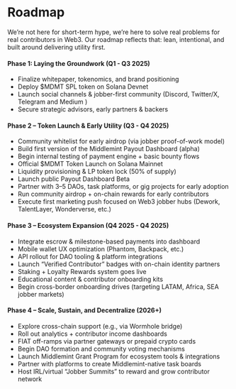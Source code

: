 # Roadmap

We’re not here for short-term hype, we’re here to solve real problems for real contributors in Web3. Our roadmap reflects that: lean, intentional, and built around delivering utility first.

#### **Phase 1: Laying the Groundwork (Q1 - Q3 2025)** <a href="#docs-internal-guid-900ffe88-7fff-a5b9-9ece-c867a6c3ab6a" id="docs-internal-guid-900ffe88-7fff-a5b9-9ece-c867a6c3ab6a"></a>

* Finalize whitepaper, tokenomics, and brand positioning
* Deploy $MDMT SPL token on Solana Devnet
* Launch social channels & jobber-first community (Discord, Twitter/X, Telegram and Medium )
* Secure strategic advisors, early partners & backers

#### **Phase 2 – Token Launch & Early Utility (Q3 - Q4 2025)** <a href="#docs-internal-guid-9018a7a9-7fff-2608-f893-9556a05b6019" id="docs-internal-guid-9018a7a9-7fff-2608-f893-9556a05b6019"></a>

* Community whitelist for early airdrop (via jobber proof-of-work model)
* Build first version of the Middlemint Payout Dashboard (alpha)
* Begin internal testing of payment engine + basic bounty flows
* Official $MDMT Token Launch on Solana Mainnet
* Liquidity provisioning & LP token lock (50% of supply)
* Launch public Payout Dashboard Beta
* Partner with 3–5 DAOs, task platforms, or gig projects for early adoption
* Run community airdrop + on-chain rewards for early contributors
* Execute first marketing push focused on Web3 jobber hubs (Dework, TalentLayer, Wonderverse, etc.)

#### **Phase 3 – Ecosystem Expansion (Q4 2025 - Q4 2025)**

* Integrate escrow & milestone-based payments into dashboard
* Mobile wallet UX optimization (Phantom, Backpack, etc.)
* API rollout for DAO tooling & platform integrations
* Launch “Verified Contributor” badges with on-chain identity partners
* Staking + Loyalty Rewards system goes live
* Educational content & contributor onboarding kits
* Begin cross-border onboarding drives (targeting LATAM, Africa, SEA jobber markets)

#### **Phase 4 – Scale, Sustain, and Decentralize (2026+)**

* Explore cross-chain support (e.g., via Wormhole bridge)
* Roll out analytics + contributor income dashboards
* FIAT off-ramps via partner gateways or prepaid crypto cards
* Begin DAO formation and community voting mechanisms
* Launch Middlemint Grant Program for ecosystem tools & integrations
* Partner with platforms to create Middlemint-native task boards
* Host IRL/virtual “Jobber Summits” to reward and grow contributor network
